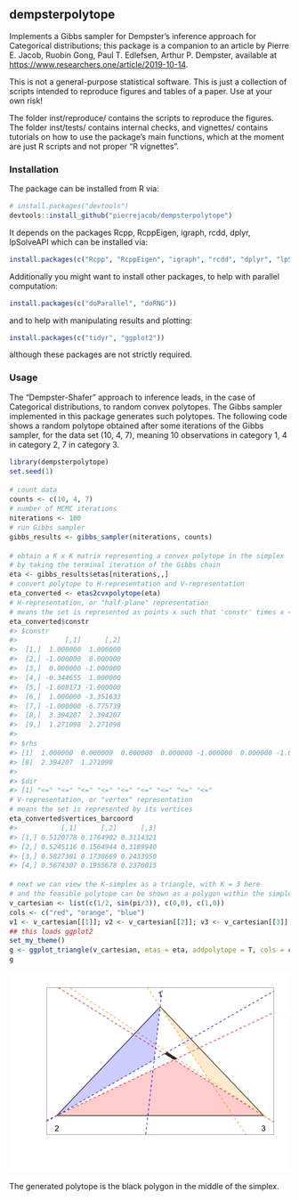 
## dempsterpolytope

Implements a Gibbs sampler for Dempster’s inference approach for
Categorical distributions; this package is a companion to an article by
Pierre E. Jacob, Ruobin Gong, Paul T. Edlefsen, Arthur P. Dempster,
available at <https://www.researchers.one/article/2019-10-14>.

This is not a general-purpose statistical software. This is just a
collection of scripts intended to reproduce figures and tables of a
paper. Use at your own risk\!

The folder inst/reproduce/ contains the scripts to reproduce the
figures. The folder inst/tests/ contains internal checks, and vignettes/
contains tutorials on how to use the package’s main functions, which at
the moment are just R scripts and not proper “R vignettes”.

### Installation

The package can be installed from R via:

``` r
# install.packages("devtools")
devtools::install_github("pierrejacob/dempsterpolytope")
```

It depends on the packages Rcpp, RcppEigen, igraph, rcdd, dplyr,
lpSolveAPI which can be installed
via:

``` r
install.packages(c("Rcpp", "RcppEigen", "igraph", "rcdd", "dplyr", "lpSolveAPI"))
```

Additionally you might want to install other packages, to help with
parallel computation:

``` r
install.packages(c("doParallel", "doRNG"))
```

and to help with manipulating results and plotting:

``` r
install.packages(c("tidyr", "ggplot2"))
```

although these packages are not strictly required.

### Usage

The “Dempster-Shafer” approach to inference leads, in the case of
Categorical distributions, to random convex polytopes. The Gibbs sampler
implemented in this package generates such polytopes. The following code
shows a random polytope obtained after some iterations of the Gibbs
sampler, for the data set (10, 4, 7), meaning 10 observations in
category 1, 4 in category 2, 7 in category 3.

``` r
library(dempsterpolytope)
set.seed(1)

# count data
counts <- c(10, 4, 7)
# number of MCMC iterations
niterations <- 100
# run Gibbs sampler
gibbs_results <- gibbs_sampler(niterations, counts)

# obtain a K x K matrix representing a convex polytope in the simplex
# by taking the terminal iteration of the Gibbs chain
eta <- gibbs_results$etas[niterations,,]
# convert polytope to H-representation and V-representation
eta_converted <- etas2cvxpolytope(eta)
# H-representation, or "half-plane" representation
# means the set is represented as points x such that 'constr' times x <= 'rhs' 
eta_converted$constr
#> $constr
#>            [,1]      [,2]
#>  [1,]  1.000000  1.000000
#>  [2,] -1.000000  0.000000
#>  [3,]  0.000000 -1.000000
#>  [4,] -0.344655  1.000000
#>  [5,] -1.608173 -1.000000
#>  [6,]  1.000000 -3.351633
#>  [7,] -1.000000 -6.775739
#>  [8,]  3.394207  2.394207
#>  [9,]  1.271098  2.271098
#> 
#> $rhs
#> [1]  1.000000  0.000000  0.000000  0.000000 -1.000000  0.000000 -1.000000
#> [8]  2.394207  1.271098
#> 
#> $dir
#> [1] "<=" "<=" "<=" "<=" "<=" "<=" "<=" "<=" "<="
# V-representation, or "vertex" representation
# means the set is represented by its vertices
eta_converted$vertices_barcoord
#>           [,1]      [,2]      [,3]
#> [1,] 0.5120778 0.1764902 0.3114321
#> [2,] 0.5245116 0.1564944 0.3189940
#> [3,] 0.5827381 0.1738669 0.2433950
#> [4,] 0.5674307 0.1955678 0.2370015

# next we can view the K-simplex as a triangle, with K = 3 here
# and the feasible polytope can be shown as a polygon within the simplex
v_cartesian <- list(c(1/2, sin(pi/3)), c(0,0), c(1,0))
cols <- c("red", "orange", "blue")
v1 <- v_cartesian[[1]]; v2 <- v_cartesian[[2]]; v3 <- v_cartesian[[3]]
## this loads ggplot2
set_my_theme()
g <- ggplot_triangle(v_cartesian, etas = eta, addpolytope = T, cols = cols)
g
```

![](README-usage-1.png)<!-- -->

The generated polytope is the black polygon in the middle of the
simplex.

